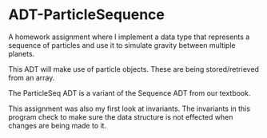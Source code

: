 # ADT-ParticleSequence
A homework assignment where I implement a data type that represents a sequence of particles and use it to simulate gravity between multiple planets.

This ADT will make use of particle objects. These are being stored/retrieved from an array. 

The ParticleSeq ADT is a variant of the Sequence ADT from our textbook.

This assignment was also my first look at invariants. The invariants in this program check to make sure the data structure is not effected when changes are being made to it.
